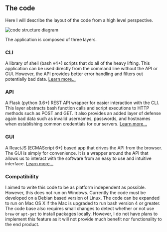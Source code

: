 ## The code
Here I will describe the layout of the code from a high level perspective.

![code structure diagram][diagram]

The application is composed of three layers.

### CLI
A library of shell (bash v4+) scripts that do all of the heavy lifting. This application can be used directly from the command line without the API or GUI. However, the API provides better error handling and filters out potentially bad data. [Learn more...][cli]

### API
A Flask (python 3.6+) REST API wrapper for easier interaction with the CLI. This layer abstracts bash function calls and script executions to HTTP methods such as POST and GET. It also provides an added layer of defense again bad data such as invalid usernames, passwords, and hostnames when establishing common credentials for our servers. [Learn more...][api]

### GUI
A ReactJS (ECMAScript 6+) based app that drives the API from the browser. The GUI is simply for convenience. It is a wrapper around the API that allows us to interact with the software from an easy to use and intuitive interface. [Learn more...][gui]

### Compatibility
I aimed to write this code to be as platform independent as possible. However,
this does not run on Windows. Currently the code must be developed on a Debian
based version of Linux. The code can be expanded to run on Mac OS X if the
Mac is upgraded to run bash version 4 or greater. The code base also requires
small changes to detect whether or not use `brew` or `apt-get` to install packages
locally. However, I do not have plans to implement this feature as it will not
provide much benefit nor functionality to the end product.

[diagram]: /assets/img/code_structure_diagram.png
[cli]: cli.md
[api]: api.md
[gui]: gui.md
